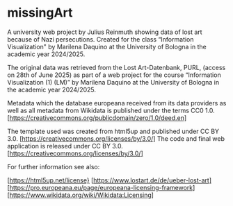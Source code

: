 # missingArt

A university web project by Julius Reinmuth showing data of lost art because of Nazi persecutions. Created for the class “Information Visualization" by Marilena Daquino at the University of Bologna in the academic year 2024/2025.


The original data was retrieved from the Lost Art-Datenbank, PURL, (access on 28th of June 2025) as part of a web project for the course “Information Visualization (1) (LM)” by Marilena Daquino at the University of Bologna in the academic year 2024/2025.

Metadata which the database europeana received from its data providers as well as all metadata from Wikidata is published under the terms CC0 1.0. [https://creativecommons.org/publicdomain/zero/1.0/deed.en]

The template used was created from html5up and published under CC BY 3.0. [https://creativecommons.org/licenses/by/3.0/]
The code and final web application is released under CC BY 3.0. [https://creativecommons.org/licenses/by/3.0/]

For further information see also:

[https://html5up.net/license}
[https://www.lostart.de/de/ueber-lost-art]
[https://pro.europeana.eu/page/europeana-licensing-framework]
[https://www.wikidata.org/wiki/Wikidata:Licensing]
